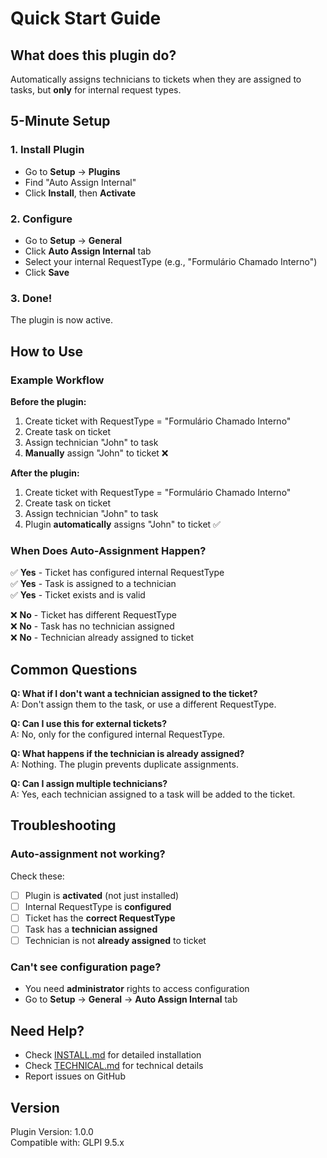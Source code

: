 # Quick Start Guide

## What does this plugin do?

Automatically assigns technicians to tickets when they are assigned to tasks, but **only** for internal request types.

## 5-Minute Setup

### 1. Install Plugin
- Go to **Setup** → **Plugins**
- Find "Auto Assign Internal"
- Click **Install**, then **Activate**

### 2. Configure
- Go to **Setup** → **General**
- Click **Auto Assign Internal** tab
- Select your internal RequestType (e.g., "Formulário Chamado Interno")
- Click **Save**

### 3. Done!
The plugin is now active.

## How to Use

### Example Workflow

**Before the plugin:**
1. Create ticket with RequestType = "Formulário Chamado Interno"
2. Create task on ticket
3. Assign technician "John" to task
4. **Manually** assign "John" to ticket ❌

**After the plugin:**
1. Create ticket with RequestType = "Formulário Chamado Interno"
2. Create task on ticket
3. Assign technician "John" to task
4. Plugin **automatically** assigns "John" to ticket ✅

### When Does Auto-Assignment Happen?

✅ **Yes** - Ticket has configured internal RequestType  
✅ **Yes** - Task is assigned to a technician  
✅ **Yes** - Ticket exists and is valid  

❌ **No** - Ticket has different RequestType  
❌ **No** - Task has no technician assigned  
❌ **No** - Technician already assigned to ticket  

## Common Questions

**Q: What if I don't want a technician assigned to the ticket?**  
A: Don't assign them to the task, or use a different RequestType.

**Q: Can I use this for external tickets?**  
A: No, only for the configured internal RequestType.

**Q: What happens if the technician is already assigned?**  
A: Nothing. The plugin prevents duplicate assignments.

**Q: Can I assign multiple technicians?**  
A: Yes, each technician assigned to a task will be added to the ticket.

## Troubleshooting

### Auto-assignment not working?

Check these:
- [ ] Plugin is **activated** (not just installed)
- [ ] Internal RequestType is **configured**
- [ ] Ticket has the **correct RequestType**
- [ ] Task has a **technician assigned**
- [ ] Technician is not **already assigned** to ticket

### Can't see configuration page?

- You need **administrator** rights to access configuration
- Go to **Setup** → **General** → **Auto Assign Internal** tab

## Need Help?

- Check [INSTALL.md](INSTALL.md) for detailed installation
- Check [TECHNICAL.md](TECHNICAL.md) for technical details
- Report issues on GitHub

## Version

Plugin Version: 1.0.0  
Compatible with: GLPI 9.5.x
